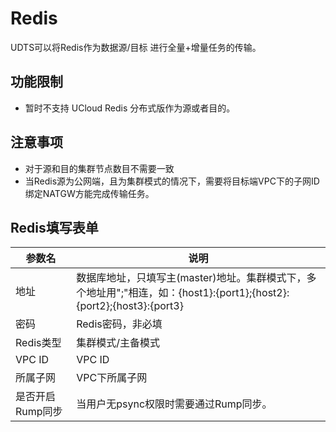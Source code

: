 # Redis

UDTS可以将Redis作为数据源/目标 进行全量+增量任务的传输。

## 功能限制
- 暂时不支持 UCloud Redis 分布式版作为源或者目的。

## 注意事项
- 对于源和目的集群节点数目不需要一致
- 当Redis源为公网端，且为集群模式的情况下，需要将目标端VPC下的子网ID绑定NATGW方能完成传输任务。

## Redis填写表单

| 参数名           | 说明                                                         |
| ---------------- | ------------------------------------------------------------ |
|地址     | 数据库地址，只填写主(master)地址。集群模式下，多个地址用";"相连，如：{host1}:{port1};{host2}:{port2};{host3}:{port3} |
|密码 |Redis密码，非必填  |
| Redis类型             | 集群模式/主备模式                                            |
| VPC ID       | VPC ID |
| 所属子网         | VPC下所属子网 |
|是否开启Rump同步|当用户无psync权限时需要通过Rump同步。|


